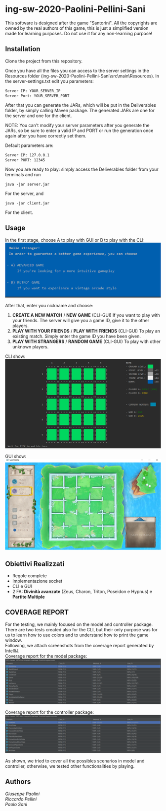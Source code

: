 # ing-sw-2020-Paolini-Pellini-Sani

This software is designed after the game "Santorini".
All the copyrights are owned by the real authors of this game, this is just a simplified version made for learning purposes.
Do not use it for any non-learning purpose!


## Installation

Clone the project from this repository.

Once you have all the files you can access to the server settings in the Resources folder (ing-sw-2020-Paolini-Pellini-Sani\src\main\Resources). In the server-settings.txt 
edit you parameters:
    
    Server IP: YOUR_SERVER_IP
    Server Port: YOUR_SERVER_PORT
   
After that you can generate the JARs, which will be put in the Deliverables folder, by simply calling Maven package.
The generated JARs are one for the server and one for the client.

NOTE: You can't modify your server parameters after you generate the JARs, so be sure to enter a valid IP and PORT or run the generation once again after you have correctly set them.

Default parameters are:
    
    Server IP: 127.0.0.1
    Server PORT: 12345

Now you are ready to play: simply access the Deliverables folder from your terminals and run
    
    java -jar server.jar
For the server, and

    java -jar client.jar 
    
For the client. 

## Usage

In the first stage, choose A to play with GUI or B to play with the CLI:
![image](https://github.com/PaoloSani/ing-sw-2020-Paolini-Pellini-Sani/blob/master/Deliverables/README_pics/Initial.PNG)
  
After that, enter you nickname and choose: 
1) **CREATE A NEW MATCH** / **NEW GAME** (CLI-GUI) If you want to play with your friends. The server will give you a game ID, give it to the other players.
2) **PLAY WITH YOUR FRIENDS** / **PLAY WITH FRIENDS** (CLI-GUI) To play an existing match. Simply enter the game ID you have been given.
3) **PLAY WITH STRANGERS** / **RANDOM GAME** (CLI-GUI) To play with other unknown players.

CLI show:
![image](https://github.com/PaoloSani/ing-sw-2020-Paolini-Pellini-Sani/blob/master/Deliverables/README_pics/CLI.PNG)

GUI show: 
![image](https://github.com/PaoloSani/ing-sw-2020-Paolini-Pellini-Sani/blob/master/Deliverables/README_pics/GUI.PNG)

## Obiettivi Realizzati
- Regole complete
- Implementazione socket
- CLI e GUI
- 2 FA: **Divinità avanzate** (Zeus, Charon, Triton, Poseidon e Hypnus) e **Partite Multiple**

## COVERAGE REPORT
For the testing, we mainly focused on the model and controller package. There are two tests created also for the CLI, but their only purpose was for
us to learn how to use colors and to understand how to print the game window.  
Following, we attach screenshots from the coverage report generated by IntelliJ.  
Coverage report for the model package:
![image](https://github.com/PaoloSani/ing-sw-2020-Paolini-Pellini-Sani/blob/master/Deliverables/README_pics/Cov_Model.PNG)

  
Coverage report for the controller package:
![image](https://github.com/PaoloSani/ing-sw-2020-Paolini-Pellini-Sani/blob/master/Deliverables/README_pics/Cov_Controller.PNG)

As shown, we tried to cover all the possibles scenarios in model and controller, otherwise, we tested other functionalities by playing.
## Authors
_Giuseppe Paolini_  
_Riccardo Pellini_  
_Paolo Sani_  